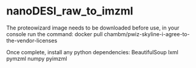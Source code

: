 # nanoDESI_raw_to_imzml

The proteowizard image needs to be downloaded before use, in your console run the command:
docker pull chambm/pwiz-skyline-i-agree-to-the-vendor-licenses

Once complete, install any python dependencies:
BeautifulSoup
lxml
pymzml
numpy
pyimzml

